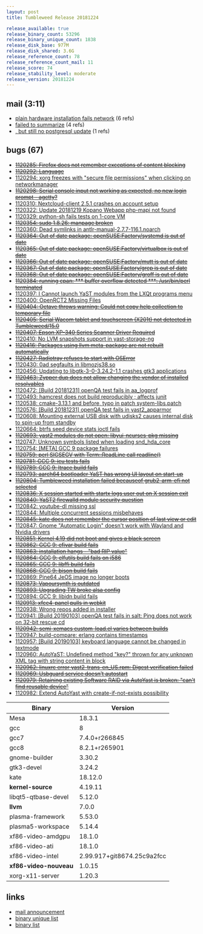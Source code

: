 ```yaml
---
layout: post
title: Tumbleweed Release 20181224

release_available: true
release_binary_count: 53296
release_binary_unique_count: 1838
release_disk_base: 977M
release_disk_shared: 3.6G
release_reference_count: 78
release_reference_count_mail: 11
release_score: 74
release_stability_level: moderate
release_version: 20181224
---
```


## mail (3:11)

- [plain hardware installation fails network](https://lists.opensuse.org/opensuse-factory/2018-12/msg00173.html) (6 refs)
- [failed to summarize](https://lists.opensuse.org/opensuse-factory/2019-01/msg00039.html) (4 refs)
- [, but still no postgresql update](https://lists.opensuse.org/opensuse-factory/2018-12/msg00164.html) (1 refs)

## bugs (67)

<!--more-->

- ~~[1120285: Firefox does not remember exceptions of content blocking](https://bugzilla.opensuse.org/show_bug.cgi?id=1120285)~~
- ~~[1120292: Language](https://bugzilla.opensuse.org/show_bug.cgi?id=1120292)~~
- [1120294: xorg freezes with "secure file permissions" when clicking on networkmanager](https://bugzilla.opensuse.org/show_bug.cgi?id=1120294)
- ~~[1120298: Serial console input not working as expected, no new login prompt - agetty?](https://bugzilla.opensuse.org/show_bug.cgi?id=1120298)~~
- [1120310: Nextcloud-client 2.5.1 crashes on account setup](https://bugzilla.opensuse.org/show_bug.cgi?id=1120310)
- [1120322: Update 20181219 Kopano Webapp php-mapi not found](https://bugzilla.opensuse.org/show_bug.cgi?id=1120322)
- [1120329: python-sh fails tests on 1-core VM](https://bugzilla.opensuse.org/show_bug.cgi?id=1120329)
- ~~[1120354: sudo 1.8.26: manpage broken](https://bugzilla.opensuse.org/show_bug.cgi?id=1120354)~~
- [1120360: Dead symlinks in antlr-manual-2.7.7-116.1.noarch](https://bugzilla.opensuse.org/show_bug.cgi?id=1120360)
- ~~[1120364: Out of date package: openSUSE:Factory/systemd is out of date](https://bugzilla.opensuse.org/show_bug.cgi?id=1120364)~~
- ~~[1120365: Out of date package: openSUSE:Factory/virtualbox is out  of date](https://bugzilla.opensuse.org/show_bug.cgi?id=1120365)~~
- ~~[1120366: Out of date package: openSUSE:Factory/mutt is out of date](https://bugzilla.opensuse.org/show_bug.cgi?id=1120366)~~
- ~~[1120367: Out of date package: openSUSE:Factory/grep is out of date](https://bugzilla.opensuse.org/show_bug.cgi?id=1120367)~~
- ~~[1120368: Out of date package: openSUSE:Factory/groff is out of date](https://bugzilla.opensuse.org/show_bug.cgi?id=1120368)~~
- ~~[1120384: running cpan: *** buffer overflow detected ***: /usr/bin/perl terminated](https://bugzilla.opensuse.org/show_bug.cgi?id=1120384)~~
- [1120397: I Cannot launch YaST modules from the LXQt programs menu](https://bugzilla.opensuse.org/show_bug.cgi?id=1120397)
- [1120400: OpenRCT2 Missing Files](https://bugzilla.opensuse.org/show_bug.cgi?id=1120400)
- ~~[1120404: Octave throws warning: Could not copy help collection to temporary file](https://bugzilla.opensuse.org/show_bug.cgi?id=1120404)~~
- ~~[1120405: Serial Wacom tablet and touchscreen (X201t) not detected in Tumbleweed/15.0](https://bugzilla.opensuse.org/show_bug.cgi?id=1120405)~~
- ~~[1120407: Epson XP-340 Series Scanner Driver Required](https://bugzilla.opensuse.org/show_bug.cgi?id=1120407)~~
- [1120410: No LVM snapshots support in yast-storage-ng](https://bugzilla.opensuse.org/show_bug.cgi?id=1120410)
- ~~[1120416: Packages using llvm meta-package are not rebuilt automatically](https://bugzilla.opensuse.org/show_bug.cgi?id=1120416)~~
- ~~[1120427: Radiotray refuses to start with OSError](https://bugzilla.opensuse.org/show_bug.cgi?id=1120427)~~
- [1120430: 0ad segfaults in libmozjs38.so](https://bugzilla.opensuse.org/show_bug.cgi?id=1120430)
- [1120456: Updating to libgtk-3-0-3.24.2-1.1 crashes gtk3 applications](https://bugzilla.opensuse.org/show_bug.cgi?id=1120456)
- ~~[1120463: Zypper dup does not allow changing the vendor of installed resolvables](https://bugzilla.opensuse.org/show_bug.cgi?id=1120463)~~
- [1120472: \[Build 20181231\] openQA test fails in aa_logprof](https://bugzilla.opensuse.org/show_bug.cgi?id=1120472)
- [1120493: hamcrest does not build reproducibly ; affects junit](https://bugzilla.opensuse.org/show_bug.cgi?id=1120493)
- [1120538: cmake-3.13.1 and before, typo in patch  system-libs.patch](https://bugzilla.opensuse.org/show_bug.cgi?id=1120538)
- [1120576: \[Build 20181231\] openQA test fails in yast2_apparmor](https://bugzilla.opensuse.org/show_bug.cgi?id=1120576)
- [1120608: Mounting external USB disk with udisks2 causes internal disk to spin-up from standby](https://bugzilla.opensuse.org/show_bug.cgi?id=1120608)
- [1120664: btrfs seed device stats ioctl fails](https://bugzilla.opensuse.org/show_bug.cgi?id=1120664)
- ~~[1120693: yast2 modules do not open: libyui-ncurses-pkg missing](https://bugzilla.opensuse.org/show_bug.cgi?id=1120693)~~
- [1120747: Unknown symbols listed when loading snd_hda_core](https://bugzilla.opensuse.org/show_bug.cgi?id=1120747)
- [1120754: \[META\] GCC 9 package failures](https://bugzilla.opensuse.org/show_bug.cgi?id=1120754)
- ~~[1120759: perl SIGSEGV with Term::ReadLine call readline()](https://bugzilla.opensuse.org/show_bug.cgi?id=1120759)~~
- ~~[1120781: GCC 9: icu tests fails](https://bugzilla.opensuse.org/show_bug.cgi?id=1120781)~~
- ~~[1120789: GCC 9: ltrace build fails](https://bugzilla.opensuse.org/show_bug.cgi?id=1120789)~~
- ~~[1120793: aarch64 bootloader YaST has wrong UI layout on start-up](https://bugzilla.opensuse.org/show_bug.cgi?id=1120793)~~
- ~~[1120804: Tumbleweed installation failed becauseof grub2-arm-efi not selected](https://bugzilla.opensuse.org/show_bug.cgi?id=1120804)~~
- ~~[1120836: X session started with startx logs user out on X session exit](https://bugzilla.opensuse.org/show_bug.cgi?id=1120836)~~
- ~~[1120840: YaST2 firewalld module security question](https://bugzilla.opensuse.org/show_bug.cgi?id=1120840)~~
- [1120842: youtube-dl missing ssl](https://bugzilla.opensuse.org/show_bug.cgi?id=1120842)
- [1120844: Multiple concurrent sessions misbehaves](https://bugzilla.opensuse.org/show_bug.cgi?id=1120844)
- ~~[1120845: kate does not remember the cursor position of last view or edit](https://bugzilla.opensuse.org/show_bug.cgi?id=1120845)~~
- [1120847: Gnome "Automatic Login" doesn't work with Wayland and Nvidia drivers](https://bugzilla.opensuse.org/show_bug.cgi?id=1120847)
- ~~[1120851: Kernel 4.19 did not boot and gives a black screen](https://bugzilla.opensuse.org/show_bug.cgi?id=1120851)~~
- ~~[1120862: GCC 9: efivar build fails](https://bugzilla.opensuse.org/show_bug.cgi?id=1120862)~~
- ~~[1120863: installation hangs - "bad RIP value"](https://bugzilla.opensuse.org/show_bug.cgi?id=1120863)~~
- ~~[1120864: GCC 9: elfutils build fails on i586](https://bugzilla.opensuse.org/show_bug.cgi?id=1120864)~~
- ~~[1120865: GCC 9: libffi build fails](https://bugzilla.opensuse.org/show_bug.cgi?id=1120865)~~
- ~~[1120868: GCC 9: bison build fails](https://bugzilla.opensuse.org/show_bug.cgi?id=1120868)~~
- [1120869: Pine64 JeOS image no longer boots](https://bugzilla.opensuse.org/show_bug.cgi?id=1120869)
- ~~[1120873: Vapoursynth is outdated](https://bugzilla.opensuse.org/show_bug.cgi?id=1120873)~~
- ~~[1120893: Upgrading TW broke alsa config](https://bugzilla.opensuse.org/show_bug.cgi?id=1120893)~~
- [1120894: GCC 9: libidn build fails](https://bugzilla.opensuse.org/show_bug.cgi?id=1120894)
- ~~[1120913: xfce4-panel pulls in webkit](https://bugzilla.opensuse.org/show_bug.cgi?id=1120913)~~
- [1120938: Wrong repos added in installer](https://bugzilla.opensuse.org/show_bug.cgi?id=1120938)
- [1120941: \[Build 20190103\] openQA test fails in salt: Ping does not work on 32-bit rescue cd](https://bugzilla.opensuse.org/show_bug.cgi?id=1120941)
- ~~[1120942: semi-xemacs custom-load.el varies between builds](https://bugzilla.opensuse.org/show_bug.cgi?id=1120942)~~
- [1120947: build-compare: erlang contains timestamps](https://bugzilla.opensuse.org/show_bug.cgi?id=1120947)
- [1120957: \[Build 20190103\] keyboard language cannot be changed in textmode](https://bugzilla.opensuse.org/show_bug.cgi?id=1120957)
- [1120960: AutoYaST: Undefined method "key?" thrown for any unknown XML tag with string content in <partitions> block](https://bugzilla.opensuse.org/show_bug.cgi?id=1120960)
- ~~[1120962: linuxrc error yast2-trans-en_US.rpm: Digest verification failed](https://bugzilla.opensuse.org/show_bug.cgi?id=1120962)~~
- ~~[1120969: Usbguard service doesn't autostart](https://bugzilla.opensuse.org/show_bug.cgi?id=1120969)~~
- ~~[1120979: Retaining existing Software RAID via AutoYast is broken: "can't find reusable device"](https://bugzilla.opensuse.org/show_bug.cgi?id=1120979)~~
- [1120982: Extend AutoYast <partition> with create-if-not-exists possibility](https://bugzilla.opensuse.org/show_bug.cgi?id=1120982)

Binary | Version
--- | ---
Mesa | 18.3.1
gcc | 8
gcc7 | 7.4.0+r266845
gcc8 | 8.2.1+r265901
gnome-builder | 3.30.2
gtk3-devel | 3.24.2
kate | 18.12.0
**kernel-source** | 4.19.11
libqt5-qtbase-devel | 5.12.0
**llvm** | 7.0.0
plasma-framework | 5.53.0
plasma5-workspace | 5.14.4
xf86-video-amdgpu | 18.1.0
xf86-video-ati | 18.1.0
xf86-video-intel | 2.99.917+git8674.25c9a2fcc
**xf86-video-nouveau** | 1.0.15
xorg-x11-server | 1.20.3

## links

- [mail announcement](https://lists.opensuse.org/opensuse-factory/2018-12/msg00160.html)
- [binary unique list](http://download.tumbleweed.boombatower.com/20181224/rpm.unique.list)
- [binary list](http://download.tumbleweed.boombatower.com/20181224/rpm.list)
